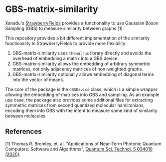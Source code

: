 # GBS-matrix-similarity
Xanadu's [StrawberryFields](https://github.com/XanaduAI/strawberryfields) provides a functionality to use Gaussian Boson Sampling (GBS) to measure similarity between graphs [1].

This repository provides a bit different implementation of the similarity functionality in StrawberryFields to provide more flexibility:
1. GBS-matrix-similarity uses `thewalrus` library directly and avoids the overhead of embedding a matrix into a GBS device.
2. GBS-matrix-similarity allows the embedding of arbitrary symmetric matrices, not only adjacency matrices of non-weighted graphs.
3. GBS-matrix-similarity optionally allows embedding of diagonal terms into the vector of means.

The core of the package is the `GBSDevice` class, which is a simple wrapper allowing the embedding of matrices into GBS and sampling. As an example use case, the package also provides some additional files for extracting symmetric matrices from second quantized molecular hamiltonians, encoding them into GBS with the intent to measure some kind of similarity between molecules.

## References
[1] Thomas R. Bromley, et. al. "Applications of Near-Term Photonic Quantum Computers: Software and Algorithms", [Quantum Sci. Technol. 5 034010 (2020)](https://iopscience.iop.org/article/10.1088/2058-9565/ab8504/meta).
